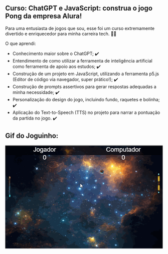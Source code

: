 ## Curso: ChatGPT e JavaScript​: construa o jogo Pong da empresa Alura! 

Para uma entusiasta de jogos que sou, esse foi um curso extremamente divertido e enriquecedor para minha carreira tech. 👩‍💻 

O que aprendi:
- Conhecimento maior sobre o ChatGPT; ✔️
- Entendimento de como utilizar a ferramenta de inteligência artificial como ferramenta de apoio aos estudos; ✔️
- Construção de um projeto em JavaScript, utilizando a ferramenta p5.js (Editor de código via navegador, super prático!); ✔️
- Construção de prompts assertivos para gerar respostas adequadas a minha necessidade; ✔️
- Personalização do design do jogo, incluindo fundo, raquetes e bolinha; ✔️
- Aplicação do Text-to-Speech (TTS) no projeto para narrar a pontuação da partida no jogo. ✔️

## Gif do Joguinho:

![image](https://raw.githubusercontent.com/nataliiavg/jogo-pong-js/refs/heads/main/Jogo_Pong.gif)


